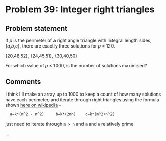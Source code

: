 # Problem 39: Integer right triangles

## Problem statement

<p>If <i>p</i> is the perimeter of a right angle triangle with integral length sides, {<i>a</i>,<i>b</i>,<i>c</i>}, there are exactly three solutions for <i>p</i> = 120.</p>
<p>{20,48,52}, {24,45,51}, {30,40,50}</p>
<p>For which value of <i>p</i> ≤ 1000, is the number of solutions maximised?</p>

## Comments

I think I'll make an array up to 1000 to keep a count of how many
solutions have each perimeter, and iterate through right triangles
using the formula shown [here on
wikipedia](https://en.wikipedia.org/wiki/Pythagorean_triple#Generating_a_triple) -

      a=k*(m^2 - n^2)     b=k*(2mn)    c=k*(m^2+n^2)

just need to iterate through `m > n` and `m` and `n` relatively prime.

...

